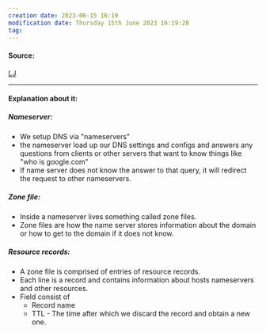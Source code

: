 ```yaml
---
creation date: 2023-06-15 16:19
modification date: Thursday 15th June 2023 16:19:28
tag: 
---
```


#### Source:
[LJ](https://linuxjourney.com/lesson/dns-components)

--------------------------------------

#### Explanation about it:

##### Nameserver:

* We setup DNS via "nameservers"
* the nameserver load up our DNS settings and configs and answers any questions from clients or other servers that want to know things like "who is google.com" 
* If name server does not know the answer to that query, it will redirect the request to other nameservers.

##### Zone file:

* Inside a nameserver lives something called zone files.
* Zone files are how the name server stores information about the domain or how to get to the domain if it does not know.

##### Resource records:

* A zone file is comprised of entries of resource records.
* Each line is a record and contains information about hosts nameservers and other resources.
* Field consist of
	* Record name
	* TTL - The time after which we discard the record and obtain a new one.